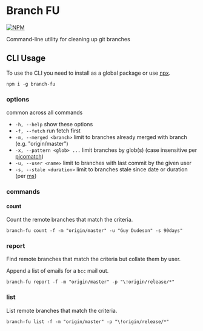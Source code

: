 # Branch FU

[![NPM](https://nodei.co/npm/branch-fu.png)](http://github.com/bholloway/branch-fu)

Command-line utility for cleaning up git branches

## CLI Usage

To use the CLI you need to install as a global package or use [npx](https://www.npmjs.com/package/npx).

```
npm i -g branch-fu
```

### options

common across all commands

* `-h, --help` show these options
* `-f, --fetch` run fetch first
* `-m, --merged <branch>` limit to branches already merged with branch (e.g. "origin/master")
* `-x, --pattern <glob> ...` limit branches by glob(s) (case insensitive per [picomatch](https://github.com/micromatch/picomatch))
* `-u, --user <name>` limit to branches with last commit by the given user
* `-s, --stale <duration>` limit to branches stale since date or duration (per [ms](https://github.com/vercel/ms#readme))

### commands

#### count

Count the remote branches that match the criteria.

```
branch-fu count -f -m "origin/master" -u "Guy Dudeson" -s 90days"
```

### report

Find remote branches that match the criteria but collate them by user.

Append a list of emails for a `bcc` mail out.

```
branch-fu report -f -m "origin/master" -p "\!origin/release/*"
```

### list

List remote branches that match the criteria.

```
branch-fu list -f -m "origin/master" -p "\!origin/release/*"
```
